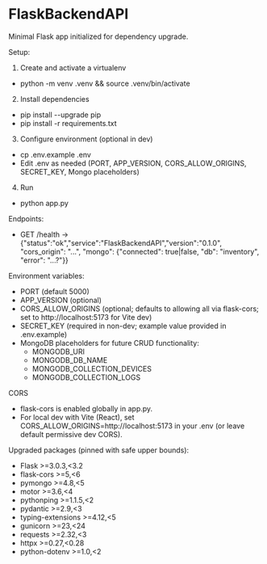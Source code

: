 # FlaskBackendAPI

Minimal Flask app initialized for dependency upgrade.

Setup:
1) Create and activate a virtualenv
- python -m venv .venv && source .venv/bin/activate
2) Install dependencies
- pip install --upgrade pip
- pip install -r requirements.txt
3) Configure environment (optional in dev)
- cp .env.example .env
- Edit .env as needed (PORT, APP_VERSION, CORS_ALLOW_ORIGINS, SECRET_KEY, Mongo placeholders)
4) Run
- python app.py

Endpoints:
- GET /health -> {"status":"ok","service":"FlaskBackendAPI","version":"0.1.0", "cors_origin": "...", "mongo": {"connected": true|false, "db": "inventory", "error": "...?"}}

Environment variables:
- PORT (default 5000)
- APP_VERSION (optional)
- CORS_ALLOW_ORIGINS (optional; defaults to allowing all via flask-cors; set to http://localhost:5173 for Vite dev)
- SECRET_KEY (required in non-dev; example value provided in .env.example)
- MongoDB placeholders for future CRUD functionality:
  - MONGODB_URI
  - MONGODB_DB_NAME
  - MONGODB_COLLECTION_DEVICES
  - MONGODB_COLLECTION_LOGS

CORS
- flask-cors is enabled globally in app.py.
- For local dev with Vite (React), set CORS_ALLOW_ORIGINS=http://localhost:5173 in your .env (or leave default permissive dev CORS).

Upgraded packages (pinned with safe upper bounds):
- Flask >=3.0.3,<3.2
- flask-cors >=5,<6
- pymongo >=4.8,<5
- motor >=3.6,<4
- pythonping >=1.1.5,<2
- pydantic >=2.9,<3
- typing-extensions >=4.12,<5
- gunicorn >=23,<24
- requests >=2.32,<3
- httpx >=0.27,<0.28
- python-dotenv >=1.0,<2
